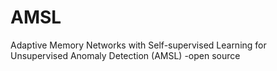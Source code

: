 # AMSL
Adaptive Memory Networks with Self-supervised Learning for Unsupervised Anomaly Detection (AMSL) -open source
